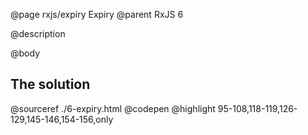 @page rxjs/expiry Expiry
@parent RxJS 6

@description

@body

## The solution

@sourceref ./6-expiry.html
@codepen
@highlight 95-108,118-119,126-129,145-146,154-156,only
